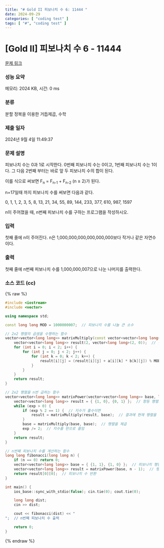 ```yaml
---
title: "# Gold II 피보나치 수 6: 11444 "
date: 2024-09-29
categories: [ "coding test" ]
tags: [ "#", "coding test" ]
---
```


# [Gold II] 피보나치 수 6 - 11444 

[문제 링크](https://www.acmicpc.net/problem/11444) 

### 성능 요약

메모리: 2024 KB, 시간: 0 ms

### 분류

분할 정복을 이용한 거듭제곱, 수학

### 제출 일자

2024년 9월 4일 11:49:37

### 문제 설명

<p>피보나치 수는 0과 1로 시작한다. 0번째 피보나치 수는 0이고, 1번째 피보나치 수는 1이다. 그 다음 2번째 부터는 바로 앞 두 피보나치 수의 합이 된다.</p>

<p>이를 식으로 써보면 F<sub>n</sub> = F<sub>n-1</sub> + F<sub>n-2</sub> (n ≥ 2)가 된다.</p>

<p>n=17일때 까지 피보나치 수를 써보면 다음과 같다.</p>

<p>0, 1, 1, 2, 3, 5, 8, 13, 21, 34, 55, 89, 144, 233, 377, 610, 987, 1597</p>

<p>n이 주어졌을 때, n번째 피보나치 수를 구하는 프로그램을 작성하시오.</p>

### 입력 

 <p>첫째 줄에 n이 주어진다. n은 1,000,000,000,000,000,000보다 작거나 같은 자연수이다.</p>

### 출력 

 <p>첫째 줄에 n번째 피보나치 수를 1,000,000,007으로 나눈 나머지를 출력한다.</p>


### 소스 코드 (cc)
{% raw %}
```cc
#include <iostream>
#include <vector>

using namespace std;

const long long MOD = 1000000007;  // 피보나치 수를 나눌 큰 소수

// 2x2 행렬의 곱셈을 수행하는 함수
vector<vector<long long>> matrixMultiply(const vector<vector<long long>>& a, const vector<vector<long long>>& b) {
	vector<vector<long long>> result(2, vector<long long>(2, 0));  // 결과 행렬을 초기화
	for (int i = 0; i < 2; i++) {
		for (int j = 0; j < 2; j++) {
			for (int k = 0; k < 2; k++) {
				result[i][j] = (result[i][j] + a[i][k] * b[k][j]) % MOD;  // 행렬 곱셈 후 MOD 연산
			}
		}
	}
	return result;
}

// 2x2 행렬을 n번 곱하는 함수
vector<vector<long long>> matrixPower(vector<vector<long long>> base, long long exp) {
	vector<vector<long long>> result = { {1, 0}, {0, 1} };  // 항등 행렬로 초기화
	while (exp > 0) {
		if (exp % 2 == 1) {  // 지수가 홀수이면
			result = matrixMultiply(result, base);  // 결과에 현재 행렬을 곱함
		}
		base = matrixMultiply(base, base);  // 행렬을 제곱
		exp /= 2;  // 지수를 반으로 줄임
	}
	return result;
}

// n번째 피보나치 수를 계산하는 함수
long long fibonacci(long long n) {
	if (n == 0) return 0;
	vector<vector<long long>> base = { {1, 1}, {1, 0} };  // 피보나치 행렬 초기값 설정
	vector<vector<long long>> result = matrixPower(base, n - 1);  // 행렬 거듭제곱을 통해 피보나치 수 계산
	return result[0][0];  // 피보나치 수 반환
}

int main() {
	ios_base::sync_with_stdio(false); cin.tie(0); cout.tie(0);

	long long dist;
	cin >> dist;

	cout << fibonacci(dist) << "
";  // n번째 피보나치 수 출력

	return 0;
}
```
{% endraw %}
